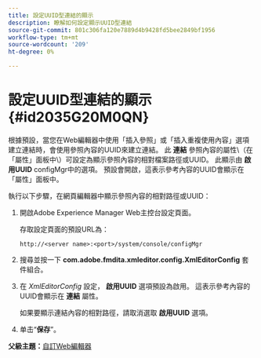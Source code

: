 ```yaml
---
title: 設定UUID型連結的顯示
description: 瞭解如何設定顯示UUID型連結
source-git-commit: 801c306fa120e7889d4b9428fd5bee2849bf1956
workflow-type: tm+mt
source-wordcount: '209'
ht-degree: 0%

---
```



# 設定UUID型連結的顯示 {#id2035G20M0QN}

根據預設，當您在Web編輯器中使用「插入參照」或「插入重複使用內容」選項建立連結時，會使用參照內容的UUID來建立連結。 此 **連結** 參照內容的屬性\（在「屬性」面板中\）可設定為顯示參照內容的相對檔案路徑或UUID。 此顯示由 **啟用UUID** configMgr中的選項。 預設會開啟，這表示參考內容的UUID會顯示在「屬性」面板中。

執行以下步驟，在網頁編輯器中顯示參照內容的相對路徑或UUID：

1. 開啟Adobe Experience Manager Web主控台設定頁面。

   存取設定頁面的預設URL為：

   ```http
   http://<server name>:<port>/system/console/configMgr
   ```

1. 搜尋並按一下 **com.adobe.fmdita.xmleditor.config.XmlEditorConfig** 套件組合。

1. 在 *XmlEditorConfig* 設定， **啟用UUID** 選項預設為啟用。 這表示參考內容的UUID會顯示在 **連結** 屬性。

   如果要顯示連結內容的相對路徑，請取消選取 **啟用UUID** 選項。

1. 单击“**保存**”。


**父級主題：**[&#x200B;自訂Web編輯器](conf-web-editor.md)

